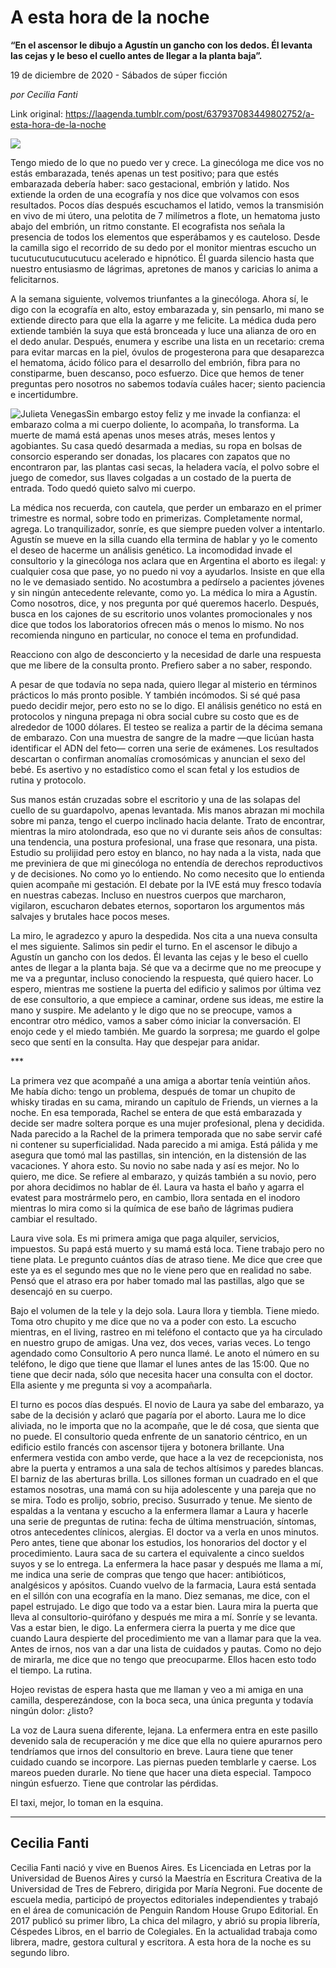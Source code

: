 # A esta hora de la noche

**“En el ascensor le dibujo a Agustín un gancho con los dedos. Él levanta las cejas y le beso el cuello antes de llegar a la planta baja”.**

19 de diciembre de 2020 - Sábados de súper ficción

_por Cecilia Fanti_

Link original: https://laagenda.tumblr.com/post/637937083449802752/a-esta-hora-de-la-noche

![](https://64.media.tumblr.com/9930fb112b24b341d541c7d720bfe56e/2e9758030425baa0-fa/s500x750/a68e4e65289c1bdee3a0c6a05bbd98a28f244e18.jpg)

Tengo miedo de lo que no puedo ver y crece. La ginecóloga me dice vos no estás embarazada, tenés apenas un test positivo; para que estés embarazada debería haber: saco gestacional, embrión y latido. Nos extiende la orden de una ecografía y nos dice que volvamos con esos resultados. Pocos días después escuchamos el latido, vemos la transmisión en vivo de mi útero, una pelotita de 7 milímetros a flote, un hematoma justo abajo del embrión, un ritmo constante. El ecografista nos señala la presencia de todos los elementos que esperábamos y es cauteloso. Desde la camilla sigo el recorrido de su dedo por el monitor mientras escucho un tucutucutucutucutucu acelerado e hipnótico. Él guarda silencio hasta que nuestro entusiasmo de lágrimas, apretones de manos y caricias lo anima a felicitarnos.

A la semana siguiente, volvemos triunfantes a la ginecóloga. Ahora sí, le digo con la ecografía en alto, estoy embarazada y, sin pensarlo, mi mano se extiende directo para que ella la agarre y me felicite. La médica duda pero extiende también la suya que está bronceada y luce una alianza de oro en el dedo anular. Después, enumera y escribe una lista en un recetario: crema para evitar marcas en la piel, óvulos de progesterona para que desaparezca el hematoma, ácido fólico para el desarrollo del embrión, fibra para no constiparme, buen descanso, poco esfuerzo. Dice que hemos de tener preguntas pero nosotros no sabemos todavía cuáles hacer; siento paciencia e incertidumbre.

![Julieta Venegas](https://64.media.tumblr.com/00017c47d9e7dc454273bd1f1aa344dd/2e9758030425baa0-56/s250x400/948e51dbc39904716fbe0f76719cdf8d5be31c9a.jpg)Sin embargo estoy feliz y me invade la confianza: el embarazo colma a mi cuerpo doliente, lo acompaña, lo transforma. La muerte de mamá está apenas unos meses atrás, meses lentos y agobiantes. Su casa quedó desarmada a medias, su ropa en bolsas de consorcio esperando ser donadas, los placares con zapatos que no encontraron par, las plantas casi secas, la heladera vacía, el polvo sobre el juego de comedor, sus llaves colgadas a un costado de la puerta de entrada. Todo quedó quieto salvo mi cuerpo.

La médica nos recuerda, con cautela, que perder un embarazo en el primer trimestre es normal, sobre todo en primerizas. Completamente normal, agrega. Lo tranquilizador, sonríe, es que siempre pueden volver a intentarlo. Agustín se mueve en la silla cuando ella termina de hablar y yo le comento el deseo de hacerme un análisis genético. La incomodidad invade el consultorio y la ginecóloga nos aclara que en Argentina el aborto es ilegal: y cualquier cosa que pase, yo no puedo ni voy a ayudarlos. Insiste en que ella no le ve demasiado sentido. No acostumbra a pedírselo a pacientes jóvenes y sin ningún antecedente relevante, como yo. La médica lo mira a Agustín. Como nosotros, dice, y nos pregunta por qué queremos hacerlo. Después, busca en los cajones de su escritorio unos volantes promocionales y nos dice que todos los laboratorios ofrecen más o menos lo mismo. No nos recomienda ninguno en particular, no conoce el tema en profundidad.

Reacciono con algo de desconcierto y la necesidad de darle una respuesta que me libere de la consulta pronto. Prefiero saber a no saber, respondo.

A pesar de que todavía no sepa nada, quiero llegar al misterio en términos prácticos lo más pronto posible. Y también incómodos. Si sé qué pasa puedo decidir mejor, pero esto no se lo digo. El análisis genético no está en protocolos y ninguna prepaga ni obra social cubre su costo que es de alrededor de 1000 dólares. El testeo se realiza a partir de la décima semana de embarazo. Con una muestra de sangre de la madre —que licúan hasta identificar el ADN del feto— corren una serie de exámenes. Los resultados descartan o confirman anomalías cromosómicas y anuncian el sexo del bebé. Es asertivo y no estadístico como el scan fetal y los estudios de rutina y protocolo.

Sus manos están cruzadas sobre el escritorio y una de las solapas del cuello de su guardapolvo, apenas levantada. Mis manos abrazan mi mochila sobre mi panza, tengo el cuerpo inclinado hacia delante. Trato de encontrar, mientras la miro atolondrada, eso que no vi durante seis años de consultas: una tendencia, una postura profesional, una frase que resonara, una pista. Estudio su prolijidad pero estoy en blanco, no hay nada a la vista, nada que me previniera de que mi ginecóloga no entendía de derechos reproductivos y de decisiones. No como yo lo entiendo. No como necesito que lo entienda quien acompañe mi gestación. El debate por la IVE está muy fresco todavía en nuestras cabezas. Incluso en nuestros cuerpos que marcharon, vigilaron, escucharon debates eternos, soportaron los argumentos más salvajes y brutales hace pocos meses. 

La miro, le agradezco y apuro la despedida. Nos cita a una nueva consulta el mes siguiente. Salimos sin pedir el turno. En el ascensor le dibujo a Agustín un gancho con los dedos. Él levanta las cejas y le beso el cuello antes de llegar a la planta baja. Sé que va a decirme que no me preocupe y me va a preguntar, incluso conociendo la respuesta, qué quiero hacer. Lo espero, mientras me sostiene la puerta del edificio y salimos por última vez de ese consultorio, a que empiece a caminar, ordene sus ideas, me estire la mano y suspire. Me adelanto y le digo que no se preocupe, vamos a encontrar otro médico, vamos a saber cómo iniciar la conversación. El enojo cede y el miedo también. Me guardo la sorpresa; me guardo el golpe seco que sentí en la consulta. Hay que despejar para anidar.

\*\*\*

La primera vez que acompañé a una amiga a abortar tenía veintiún años. Me había dicho: tengo un problema, después de tomar un chupito de whisky tiradas en su cama, mirando un capítulo de Friends, un viernes a la noche. En esa temporada, Rachel se entera de que está embarazada y decide ser madre soltera porque es una mujer profesional, plena y decidida. Nada parecido a la Rachel de la primera temporada que no sabe servir café ni contener su superficialidad. Nada parecido a mi amiga. Está pálida y me asegura que tomó mal las pastillas, sin intención, en la distensión de las vacaciones. Y ahora esto. Su novio no sabe nada y así es mejor. No lo quiero, me dice. Se refiere al embarazo, y quizás también a su novio, pero por ahora decidimos no hablar de él. Laura va hasta el baño y agarra el evatest para mostrármelo pero, en cambio, llora sentada en el inodoro mientras lo mira como si la química de ese baño de lágrimas pudiera cambiar el resultado.

Laura vive sola. Es mi primera amiga que paga alquiler, servicios, impuestos. Su papá está muerto y su mamá está loca. Tiene trabajo pero no tiene plata. Le pregunto cuántos días de atraso tiene. Me dice que cree que este ya es el segundo mes que no le viene pero que en realidad no sabe. Pensó que el atraso era por haber tomado mal las pastillas, algo que se desencajó en su cuerpo. 

Bajo el volumen de la tele y la dejo sola. Laura llora y tiembla. Tiene miedo. Toma otro chupito y me dice que no va a poder con esto. La escucho mientras, en el living, rastreo en mi teléfono el contacto que ya ha circulado en nuestro grupo de amigas. Una vez, dos veces, varias veces.  Lo tengo agendado como Consultorio A pero nunca llamé. Le anoto el número en su teléfono, le digo que tiene que llamar el lunes antes de las 15:00. Que no tiene que decir nada, sólo que necesita hacer una consulta con el doctor. Ella asiente y me pregunta si voy a acompañarla.

El turno es pocos días después. El novio de Laura ya sabe del embarazo, ya sabe de la decisión y aclaró que pagaría por el aborto. Laura me lo dice aliviada, no le importa que no la acompañe, que le dé cosa, que sienta que no puede. El consultorio queda enfrente de un sanatorio céntrico, en un edificio estilo francés con ascensor tijera y botonera brillante. Una enfermera vestida con ambo verde, que hace a la vez de recepcionista, nos abre la puerta y entramos a una sala de techos altísimos y paredes blancas. El barniz de las aberturas brilla. Los sillones forman un cuadrado en el que estamos nosotras, una mamá con su hija adolescente y una pareja que no se mira. Todo es prolijo, sobrio, preciso. Susurrado y tenue. Me siento de espaldas a la ventana y escucho a la enfermera llamar a Laura y hacerle una serie de preguntas de rutina: fecha de última menstruación, síntomas, otros antecedentes clínicos, alergias. El doctor va a verla en unos minutos. Pero antes, tiene que abonar los estudios, los honorarios del doctor y el procedimiento. Laura saca de su cartera el equivalente a cinco sueldos suyos y se lo entrega. La enfermera la hace pasar y después me llama a mí, me indica una serie de compras que tengo que hacer: antibióticos, analgésicos y apósitos. Cuando vuelvo de la farmacia, Laura está sentada en el sillón con una ecografía en la mano. Diez semanas, me dice, con el papel estrujado. Le digo que todo va a estar bien. Laura mira la puerta que lleva al consultorio-quirófano y después me mira a mí. Sonríe y se levanta. Vas a estar bien, le digo. La enfermera cierra la puerta y me dice que cuando Laura despierte del procedimiento me van a llamar para que la vea. Antes de irnos, nos van a dar una lista de cuidados y pautas. Como no dejo de mirarla, me dice que no tengo que preocuparme. Ellos hacen esto todo el tiempo. La rutina.

Hojeo revistas de espera hasta que me llaman y veo a mi amiga en una camilla, desperezándose, con la boca seca, una única pregunta y todavía ningún dolor: ¿listo?

La voz de Laura suena diferente, lejana. La enfermera entra en este pasillo devenido sala de recuperación y me dice que ella no quiere apurarnos pero tendríamos que irnos del consultorio en breve. Laura tiene que tener cuidado cuando se incorpore. Las piernas pueden temblarle y caerse. Los mareos pueden durarle. No tiene que hacer una dieta especial. Tampoco ningún esfuerzo. Tiene que controlar las pérdidas. 

El taxi, mejor, lo toman en la esquina.

 



---

Cecilia Fanti
-------------

Cecilia Fanti nació y vive en Buenos Aires. Es Licenciada en Letras por la Universidad de Buenos Aires y cursó la Maestría en Escritura Creativa de la Universidad de Tres de Febrero, dirigida por María Negroni. Fue docente de escuela media, participó de proyectos editoriales independientes y trabajó en el área de comunicación de Penguin Random House Grupo Editorial. En 2017 publicó su primer libro, La chica del milagro, y abrió su propia librería, Céspedes Libros, en el barrio de Colegiales. En la actualidad trabaja como librera, madre, gestora cultural y escritora. A esta hora de la noche es su segundo libro.

